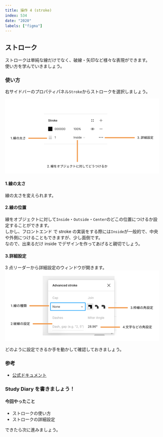 ```yaml
---
title: 操作 4 (stroke)
index: 534
date: "2020"
labels: ["figma"]
---
```


## ストローク

ストロークは単純な線だけでなく、破線・矢印など様々な表現ができます。  
使い方を学んでいきましょう。

### 使い方

右サイドバーのプロパティパネル`Stroke`からストロークを選択しましょう。

![stroke](./img/stroke.png)

#### 1.線の太さ

線の太さを変えられます。

#### 2.線の位置

線をオブジェクトに対して`Inside`・`Outside`・`Center`のどこの位置につけるか設定することができます。  
しかし、フロントエンド で stroke の実装をする際には`Inside`が一般的で、中央や外側につけることもできますが、少し面倒です。  
なので、出来るだけ inside でデザインを作ってあげると親切でしょう。

#### 3.詳細設定

3 点リーダーから詳細設定のウィンドウが開きます。
![advanced-stroke](./img/advanced-stroke.png)

どのように設定できるか手を動かして確認しておきましょう。

### 参考

- [公式ドキュメント](https://help.figma.com/hc/en-us/articles/360049283914-Apply-and-adjust-stroke-properties)

### Study Diary を書きましょう！

#### 今回やったこと

- ストロークの使い方
- ストロークの詳細設定

できたら次に進みましょう。
